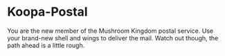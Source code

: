 # Koopa-Postal
You are the new member of the Mushroom Kingdom postal service. Use your brand-new shell and wings to deliver the mail. Watch out though, the path ahead is a little rough.
